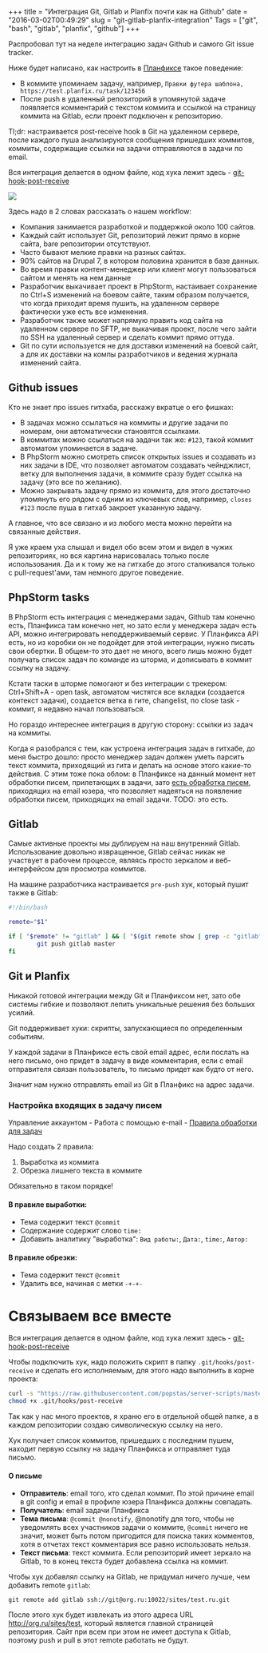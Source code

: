 +++
title = "Интеграция Git, Gitlab и Planfix почти как на Github"
date = "2016-03-02T00:49:29"
slug = "git-gitlab-planfix-integration"
Tags = ["git", "bash", "gitlab", "planfix", "github"]
+++

Распробовал тут на неделе интеграцию задач Github и самого Git issue tracker.

Ниже будет написано, как настроить в [Планфиксе](https://planfix.ru/) такое поведение:

- В коммите упоминаем задачу, например, `Правки футера шаблона, https://test.planfix.ru/task/123456`
- После push в удаленный репозиторий в упомянутой задаче появляется комментарий с текстом коммита и ссылкой на страницу коммита
на Gitlab, если проект подключен к репозиторию.

Tl;dr: настраивается post-receive hook в Git на удаленном сервере,
после каждого пуша анализируются сообщения пришедших коммитов, коммиты, содержащие ссылки на задачи отправляются в задачи по email.

Вся интеграция делается в одном файле, код хука лежит здесь - 
[git-hook-post-receive](https://github.com/popstas/server-scripts/blob/master/bin/git-hook-post-receive)

<img src="/images/2016-03/planfix_logo.png" />

<!--more-->

Здесь надо в 2 словах рассказать о нашем workflow:

- Компания занимается разработкой и поддержкой около 100 сайтов.
- Каждый сайт использует Git, репозиторий лежит прямо в корне сайта, bare репозитории отсутствуют.
- Часто бывают мелкие правки на разных сайтах.
- 90% сайтов на Drupal 7, в котором половина хранится в базе данных.
- Во время правки контент-менеджер или клиент могут пользоваться сайтом и менять на нем данные
- Разработчик выкачивает проект в PhpStorm, настаивает сохранение по Ctrl+S изменений на боевом сайте,
  таким образом получается, что когда приходит время пушить, на удаленном сервере фактически уже есть все изменения.
- Разработчик также может напрямую править код сайта на удаленном сервере по SFTP, не выкачивая проект,
  после чего зайти по SSH на удаленный сервер и сделать коммит прямо оттуда.
- Git по сути используется не для доставки изменений на боевой сайт,
  а для их доставки на компы разработчиков и ведения журнала изменений сайта.




## Github issues
Кто не знает про issues гитхаба, расскажу вкратце о его фишках:

- В задачах можно ссылаться на коммиты и другие задачи по номерам, они автоматически становятся ссылками.
- В коммитах можно ссылаться на задачи так же: `#123`, такой коммит автоматом упоминается в задаче.
- В PhpStorm можно смотреть список открытых issues и создавать из них задачи в IDE, что позволяет автоматом создавать чейнджлист,
  ветку для выполнения задачи, в коммите сразу будет ссылка на задачу (это все по желанию).
- Можно закрывать задачу прямо из коммита, для этого достаточно упомянуть его рядом с одним из ключевых слов,
  например, `closes #123` после пуша в гитхаб закроет указанную задачу.

А главное, что все связано и из любого места можно перейти на связанные действия.

Я уже краем уха слышал и видел обо всем этом и видел в чужих репозиториях, но вся картина нарисовалась только после использования.
Да и к тому же на гитхабе до этого сталкивался только с pull-request'ами, там немного другое поведение.



## PhpStorm tasks

В PhpStorm есть интеграция с менеджерами задач, Github там конечно есть, Планфикса там конечно нет,
но зато если у менеджера задач есть API, можно интегрировать неподдерживаемый сервис.
У Планфикса API есть, но из коробки он не подойдет для этой интеграции, нужно писать свои обертки.
В общем-то это дает не много, всего лишь можно будет получать список задач по команде из шторма, и дописывать в коммит ссылку на задачу.

Кстати таски в шторме помогают и без интеграции с трекером: Ctrl+Shift+A - open task, автоматом чистятся все вкладки
(создается контекст задачи), создается ветка в гите, changelist, по close task - коммит, я недавно начал пользоваться.

Но гораздо интереснее интеграция в другую сторону: ссылки из задач на коммиты.

Когда я разобрался с тем, как устроена интеграция задач в гитхабе, до меня быстро дошло:
просто менеджер задач должен уметь парсить текст коммита, приходящий из гита и делать на основе этого какие-то действия.
С этим тоже пока облом: в Планфиксе на данный момент нет обработки писем, прилетающих в задачи, зато
[есть обработка писем](https://planfix.ru/docs/%D0%9A%D0%B0%D0%BA_%D0%BF%D0%BE%D1%81%D1%82%D0%B0%D0%B2%D0%B8%D1%82%D1%8C_%D0%B7%D0%B0%D0%B4%D0%B0%D1%87%D1%83_%D0%BF%D0%BE_e-mail%3F),
приходящих на email юзера, что позволяет надеяться на появление обработки писем, приходящих на email задачи.
TODO: это есть.



## Gitlab
Самые активные проекты мы дублируем на наш внутренний Gitlab. Использование довольно извращенное,
Gitlab сейчас никак не участвует в рабочем процессе, являясь просто зеркалом и веб-интерфейсом для просмотра коммитов.

На машине разработчика настраивается `pre-push` хук, который пушит также в Gitlab:

``` bash
#!/bin/bash

remote="$1"

if [ "$remote" != "gitlab" ] && [ "$(git remote show | grep -c "gitlab")" = 1 ]; then
        git push gitlab master
fi
```



## Git и Planfix

Никакой готовой интеграции между Git и Планфиксом нет, зато обе системы гибкие и позволяют лепить уникальные решения без больших усилий.

Git поддерживает хуки: скрипты, запускающиеся по определенным событиям.

У каждой задачи в Планфиксе есть свой email адрес, если послать на него письмо, оно придет в задачу в виде комментария,
если с email отправителя связан пользователь, то письмо придет как будто от него.

Значит нам нужно отправлять email из Git в Планфикс на адрес задачи.

### Настройка входящих в задачу писем
Управление аккаунтом - Работа с помощью e-mail - [Правила обработки для задач](https://tagilcity.planfix.ru/?action=email&mode=taskRules)

Надо создать 2 правила:
1. Выработка из коммита
2. Обрезка лишнего текста в коммите

Обязательно в таком порядке!

#### В правиле выработки:
- Тема содержит текст `@commit`
- Содержание содержит слово `time:`
- Добавить аналитику "выработка": `Вид работы:`, `Дата:`, `time:`, `Автор:`

#### В правиле обрезки:
- Тема содержит текст `@commit`
- Удалить все, начиная с метки `-+-+-`

# Связываем все вместе

Вся интеграция делается в одном файле, код хука лежит здесь -
[git-hook-post-receive](https://github.com/popstas/server-scripts/blob/master/bin/git-hook-post-receive)

Чтобы подключить хук, надо положить скрипт в папку `.git/hooks/post-receive` и сделать его исполняемым,
для этого надо выполнить в корне проекта:
``` bash
curl -s "https://raw.githubusercontent.com/popstas/server-scripts/master/bin/average" > .git/hooks/post-receive
chmod +x .git/hooks/post-receive
```

Так как у нас много проектов, я храню его в отдельной общей папке, а в каждом репозитории создаю символическую ссылку на него.

Хук получает список коммитов, пришедших с последним пушем, находит первую ссылку на задачу Планфикса и отправляет туда письмо.

#### О письме
- **Отправитель**: email того, кто сделал коммит. По этой причине email в git config и email в профиле юзера Планфикса должны совпадать.
- **Получатель**: email задачи Планфикса
- **Тема письма**: `@commit @nonotify`, @nonotify для того, чтобы не уведомлять всех участников задачи о коммите,
  `@commit` ничего не значит, может быть потом пригодится для поиска таких комментов, хотя в отчетах текст комментария все равно использовать нельзя.
- **Текст письма**: текст коммита. Если репозиторий имеет зеркало на Gitlab, то в конец текста будет добавлена ссылка на коммит.

Чтобы хук добавлял ссылку на Gitlab, не придумал ничего лучше, чем добавить remote `gitlab`:
```
git remote add gitlab ssh://git@org.ru:10022/sites/test.ru.git
```

После этого хук будет извлекать из этого адреса URL http://org.ru/sites/test, который является главной страницей репозитория.
Сайт при всем при этом не имеет доступа к Gitlab, поэтому push и pull в этот remote работать не будут.
